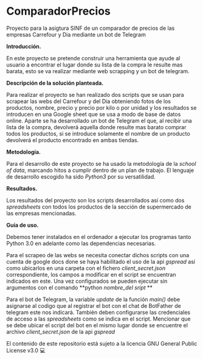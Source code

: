 # ComparadorPrecios
Proyecto para la asigtura SINF de un comparador de precios de las empresas Carrefour y Dia mediante un bot de Telegram

**Introducción.**

En este proyecto se pretende construir una herramienta que ayude al usuario a encontrar el lugar donde su lista de la compra le resulte mas barata, esto se va  realizar mediante web scrapping y un bot de telegram.

**Descripción de la solución planteada.**

Para realizar el proyecto se han realizado dos scripts que se usan para scrapear las webs del Carrefour y del Dia obteniendo fotos de los productos, nombre, precio y precio por kilo o por unidad y los resultados se introducen en una Google sheet que se usa a modo de base de datos online.
Aparte se ha desarrollado un bot de Telegram el que, al recibir una lista de la compra, devolverá aquella donde resulte mas barato comprar todos los productos, si se introduce solamente el nombre de un producto devolverá el producto encontrado en ambas tiendas.

**Metodología.**

Para el desarrollo de este proyecto se ha usado la metodología de la *school of data*, marcando hitos a cumplir dentro de un plan de trabajo. El lenguaje de desarrollo escogido ha sido *Python3* por su versatilidad.

**Resultados.**

Los resultados del proyecto son los scripts desarrollados así como dos *spreadsheets* con todos los productos de la sección de supermercado de las empresas mencionadas.

**Guía de uso.**

Debemos tener instalados en el ordenador a ejecutar los programas tanto Python 3.0 en adelante como las dependencias necesarias.

Para el scrapeo de las webs se necesita conectar dichos scripts con una cuenta de google docs done se haya habilitado el uso de la api *gspread* así como ubicarlos en una carpeta con el fichero *client_secret.json* correspondiente, los campos a modificar en el script se encuentran indicados en este. Una vez configurados se pueden ejecutar sin argumentos con el comando **python *nombre_del sript* **

Para el bot de Telegram, la variable *update* de la función *main()* debe asignarse al codigo que al registrar el bot con el chat de BotFather de telegram este nos indicará. También deben configurarse las credenciales de acceso a las *spreadsheets* como se indica en el script. Mencionar que se debe ubicar el script del bot en el mismo lugar donde se encuentre el archivo *client_secret.json* de la api *gspread*


El contenido de este repositorio está sujeto a la licencia GNU General Public License v3.0 :computer:
